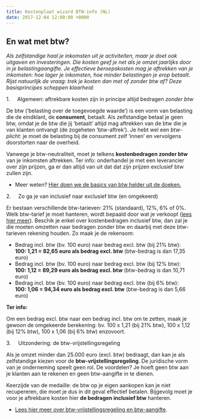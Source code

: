 ```yaml
---
title: Kostenplaat wizard BTW-info (NL)
date: 2017-12-04 12:00:00 +0000
---
```

## En wat met btw?

_Als zelfstandige haal je inkomsten uit je activiteiten, maar je doet ook uitgaven en investeringen. Die kosten geef je net als je omzet jaarlijks door in je belastingaangifte. Je effectieve beroepskosten mag je aftrekken van je inkomsten: hoe lager je inkomsten, hoe minder belastingen je erop betaalt. Rijst natuurlijk de vraag: trek je kosten dan met of zonder btw af? Deze basisprincipes scheppen klaarheid:_

1\.     Algemeen: aftrekbare kosten zijn in principe altijd bedragen _zonder btw_

De btw (‘belasting over de toegevoegde waarde’) is een vorm van belasting die de eindklant, de **consument**, betaalt. Als zelfstandige betaal je geen btw, omdat je de btw die jij ‘betaalt’ altijd mag aftrekken van de btw die je van klanten ontvangt (de zogeheten ‘btw-aftrek’). Je hebt wel een _btw-plicht_: je moet de belasting bij de consument zelf ‘innen’ en vervolgens doorstorten naar de overheid.

Vanwege je btw-neutraliteit, moet je telkens **kostenbedragen zonder btw** van je inkomsten aftrekken. Ter info: onderhandel je met een leverancier over zijn prijzen, ga er dan altijd van uit dat dat zijn prijzen exclusief btw zullen zijn.

* Meer weten? [Hier doen we de basics van btw helder uit de doeken.](https://www.xerius.be/btw-voor-starters-wat-moet-je-weten)

2\.     Zo ga je van inclusief naar exclusief btw (en omgekeerd)

Er bestaan verschillende btw-tarieven: 21% (standaard), 12%, 6% of 0%. Welk btw-tarief je moet hanteren, wordt bepaald door wat je verkoopt ([lees hier meer](https://www.xerius.be/btw-voor-starters-wat-moet-je-weten)). Beschik je enkel over kostenbedragen inclusief btw, dan zal je die moeten omzetten naar bedragen zonder btw en daarbij met deze btw-tarieven rekening houden. Zo maak je de rekensom:

* Bedrag incl. btw (bv. 100 euro) naar bedrag excl. btw (bij 21% btw):   
  **100: 1,21 = 82,65 euro als bedrag excl. btw** (btw-bedrag is dan 17,35     euro)
* Bedrag incl. btw (bv. 100 euro) naar bedrag excl. btw (bij 12% btw):  
  **100: 1,12 = 89,29 euro als bedrag excl. btw** (btw-bedrag is dan 10,71 euro)
* Bedrag incl. btw (bv. 100 euro) naar bedrag excl. btw (bij 6% btw):  
  **100: 1,06 = 94,34 euro als bedrag excl. btw** (btw-bedrag is dan 5,66 euro)

**Ter info:**

Om een bedrag excl. btw naar een bedrag incl. btw om te zetten, maak je gewoon de omgekeerde berekening: bv. 100 x 1,21 (bij 21% btw), 100 x 1,12 (bij 12% btw), 100 x 1,06 (bij 6% btw) enzovoort.

3\.     Uitzondering: de btw-vrijstellingsregeling

Als je omzet minder dan 25.000 euro (excl. btw) bedraagt, dan kan je als zelfstandige kiezen voor de **btw-vrijstellingsregeling**. De juridische vorm van je onderneming speelt geen rol. De voordelen? Je hoeft geen btw aan je klanten aan te rekenen en geen btw-aangifte in te dienen.

Keerzijde van de medaille: de btw op je eigen aankopen kan je niet recupereren, die moet je dus in dit geval effectief betalen. Bijgevolg moet je voor je aftrekbare kosten hier **de bedragen inclusief btw** hanteren.

* [Lees hier meer over btw-vrijstellingsregeling en btw-aangifte](https://www.xerius.be/btw-voor-starters-wat-moet-je-weten).
